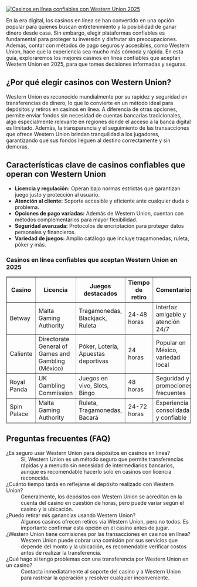 [![Casinos en línea confiables con Western Union 2025](https://123-caf.pages.dev/gitsignup.png)](https://vrmoo.ru/Bt82HjjY)

<p>En la era digital, los casinos en línea se han convertido en una opción popular para quienes buscan entretenimiento y la posibilidad de ganar dinero desde casa. Sin embargo, elegir plataformas confiables es fundamental para proteger tu inversión y disfrutar sin preocupaciones. Además, contar con métodos de pago seguros y accesibles, como Western Union, hace que la experiencia sea mucho más cómoda y rápida. En esta guía, exploraremos los mejores casinos en línea confiables que aceptan Western Union en 2025, para que tomes decisiones informadas y seguras.</p>  <h2>¿Por qué elegir casinos con Western Union?</h2> <p>Western Union es reconocido mundialmente por su rapidez y seguridad en transferencias de dinero, lo que lo convierte en un método ideal para depósitos y retiros en casinos en línea. A diferencia de otras opciones, permite enviar fondos sin necesidad de cuentas bancarias tradicionales, algo especialmente relevante en regiones donde el acceso a la banca digital es limitado. Además, la transparencia y el seguimiento de las transacciones que ofrece Western Union brindan tranquilidad a los jugadores, garantizando que sus fondos lleguen al destino correctamente y sin demoras.</p>  <h2>Características clave de casinos confiables que operan con Western Union</h2> <ul> <li><strong>Licencia y regulación:</strong> Operan bajo normas estrictas que garantizan juego justo y protección al usuario.</li> <li><strong>Atención al cliente:</strong> Soporte accesible y eficiente ante cualquier duda o problema.</li> <li><strong>Opciones de pago variadas:</strong> Además de Western Union, cuentan con métodos complementarios para mayor flexibilidad.</li> <li><strong>Seguridad avanzada:</strong> Protocolos de encriptación para proteger datos personales y financieros.</li> <li><strong>Variedad de juegos:</strong> Amplio catálogo que incluye tragamonedas, ruleta, póker y más.</li> </ul>  <h3>Casinos en línea confiables que aceptan Western Union en 2025</h3> <table border="1" cellpadding="8" cellspacing="0"> <thead> <tr> <th>Casino</th> <th>Licencia</th> <th>Juegos destacados</th> <th>Tiempo de retiro</th> <th>Comentarios</th> </tr> </thead> <tbody> <tr> <td>Betway</td> <td>Malta Gaming Authority</td> <td>Tragamonedas, Blackjack, Ruleta</td> <td>24-48 horas</td> <td>Interfaz amigable y atención 24/7</td> </tr> <tr> <td>Caliente</td> <td>Directorate General of Games and Gambling (México)</td> <td>Póker, Lotería, Apuestas deportivas</td> <td>24 horas</td> <td>Popular en México, variedad local</td> </tr> <tr> <td>Royal Panda</td> <td>UK Gambling Commission</td> <td>Juegos en vivo, Slots, Bingo</td> <td>48 horas</td> <td>Seguridad y promociones frecuentes</td> </tr> <tr> <td>Spin Palace</td> <td>Malta Gaming Authority</td> <td>Ruleta, Tragamonedas, Bacará</td> <td>24-72 horas</td> <td>Experiencia consolidada y confiable</td> </tr> </tbody> </table>  <h2>Preguntas frecuentes (FAQ)</h2> <dl>   <dt>¿Es seguro usar Western Union para depósitos en casinos en línea?</dt>   <dd>Sí, Western Union es un método seguro que permite transferencias rápidas y a menudo sin necesidad de intermediarios bancarios, aunque es recomendable hacerlo solo en casinos con licencia reconocida.</dd>    <dt>¿Cuánto tiempo tarda en reflejarse el depósito realizado con Western Union?</dt>   <dd>Generalmente, los depósitos con Western Union se acreditan en la cuenta del casino en cuestión de horas, pero puede variar según el casino y la ubicación.</dd>    <dt>¿Puedo retirar mis ganancias usando Western Union?</dt>   <dd>Algunos casinos ofrecen retiros vía Western Union, pero no todos. Es importante confirmar esta opción en el casino antes de jugar.</dd>    <dt>¿Western Union tiene comisiones por las transacciones en casinos en línea?</dt>   <dd>Western Union puede cobrar una comisión por sus servicios que depende del monto y la ubicación, es recomendable verificar costos antes de realizar la transferencia.</dd>    <dt>¿Qué hago si tengo problemas con una transferencia por Western Union en un casino?</dt>   <dd>Contacta inmediatamente al soporte del casino y a Western Union para rastrear la operación y resolver cualquier inconveniente.</dd> </dl>
